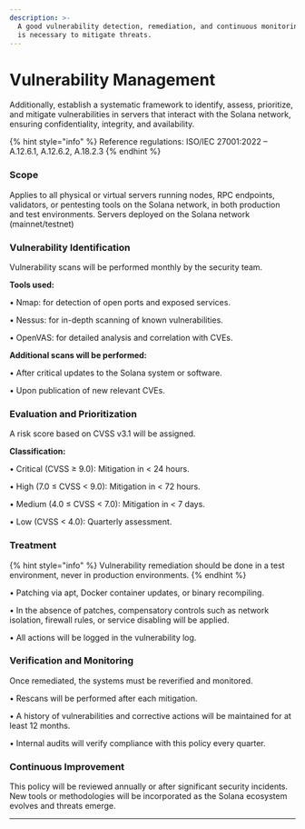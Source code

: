 ```yaml
---
description: >-
  A good vulnerability detection, remediation, and continuous monitoring policy
  is necessary to mitigate threats.
---
```


# Vulnerability Management

Additionally, establish a systematic framework to identify, assess, prioritize, and mitigate vulnerabilities in servers that interact with the Solana network, ensuring confidentiality, integrity, and availability.

{% hint style="info" %}
Reference regulations: ISO/IEC 27001:2022 – A.12.6.1, A.12.6.2, A.18.2.3
{% endhint %}

### Scope

Applies to all physical or virtual servers running nodes, RPC endpoints, validators, or pentesting tools on the Solana network, in both production and test environments. Servers deployed on the Solana network (mainnet/testnet)



### Vulnerability Identification

Vulnerability scans will be performed monthly by the security team.



**Tools used:**

• Nmap: for detection of open ports and exposed services.

• Nessus: for in-depth scanning of known vulnerabilities.

• OpenVAS: for detailed analysis and correlation with CVEs.



**Additional scans will be performed:**

• After critical updates to the Solana system or software.

• Upon publication of new relevant CVEs.



### Evaluation and Prioritization

A risk score based on CVSS v3.1 will be assigned.

**Classification:**

• Critical (CVSS ≥ 9.0): Mitigation in < 24 hours.

• High (7.0 ≤ CVSS < 9.0): Mitigation in < 72 hours.

• Medium (4.0 ≤ CVSS < 7.0): Mitigation in < 7 days.

• Low (CVSS < 4.0): Quarterly assessment.



### Treatment

{% hint style="info" %}
Vulnerability remediation should be done in a test environment, never in production environments.
{% endhint %}

• Patching via apt, Docker container updates, or binary recompiling.

• In the absence of patches, compensatory controls such as network isolation, firewall rules, or service disabling will be applied.

• All actions will be logged in the vulnerability log.



### Verification and Monitoring

Once remediated, the systems must be reverified and monitored.

• Rescans will be performed after each mitigation.

• A history of vulnerabilities and corrective actions will be maintained for at least 12 months.

• Internal audits will verify compliance with this policy every quarter.



### Continuous Improvement

This policy will be reviewed annually or after significant security incidents. New tools or methodologies will be incorporated as the Solana ecosystem evolves and threats emerge.

***

